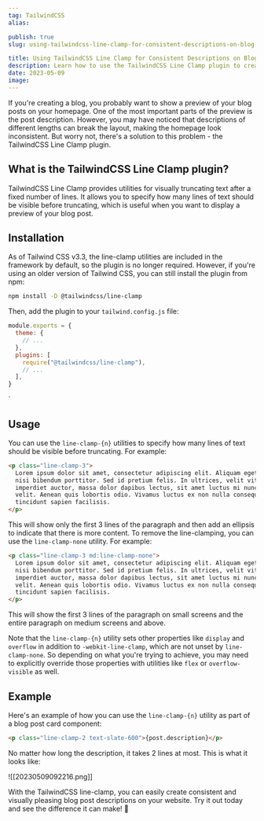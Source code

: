 ```yaml
---
tag: TailwindCSS
alias:

publish: true
slug: using-tailwindcss-line-clamp-for-consistent-descriptions-on-blog-post-cards

title: Using TailwindCSS Line Clamp for Consistent Descriptions on Blog Post Cards
description: Learn how to use the TailwindCSS Line Clamp plugin to create consistent descriptions for blog post cards. This plugin provides utilities for visually truncating text after a fixed number of lines, making it easy to keep your card descriptions looking great. In this post, we'll walk you through the installation and usage of the plugin, and show you how to use it in a component. Upgrade to Tailwind 3.3 to get the utility without a plugin.
date: 2023-05-09
image:
---
```


If you're creating a blog, you probably want to show a preview of your blog posts on your homepage. One of the most important parts of the preview is the post description. However, you may have noticed that descriptions of different lengths can break the layout, making the homepage look inconsistent. But worry not, there's a solution to this problem - the TailwindCSS Line Clamp plugin.

## What is the TailwindCSS Line Clamp plugin?

TailwindCSS Line Clamp provides utilities for visually truncating text after a fixed number of lines. It allows you to specify how many lines of text should be visible before truncating, which is useful when you want to display a preview of your blog post.

## Installation

As of Tailwind CSS v3.3, the line-clamp utilities are included in the framework by default, so the plugin is no longer required. However, if you're using an older version of Tailwind CSS, you can still install the plugin from npm:

```bash
npm install -D @tailwindcss/line-clamp
```

Then, add the plugin to your `tailwind.config.js` file:

```javascript
module.exports = {
  theme: {
    // ...
  },
  plugins: [
    require("@tailwindcss/line-clamp"),
    // ...
  ],
}
```

`

## Usage

You can use the `line-clamp-{n}` utilities to specify how many lines of text should be visible before truncating. For example:

```html
<p class="line-clamp-3">
  Lorem ipsum dolor sit amet, consectetur adipiscing elit. Aliquam eget nibh et
  nisi bibendum porttitor. Sed id pretium felis. In ultrices, velit vitae
  imperdiet auctor, massa dolor dapibus lectus, sit amet luctus mi nunc in
  velit. Aenean quis lobortis odio. Vivamus luctus ex non nulla consequat, a
  tincidunt sapien facilisis.
</p>
```

This will show only the first 3 lines of the paragraph and then add an ellipsis to indicate that there is more content. To remove the line-clamping, you can use the `line-clamp-none` utility. For example:

```html
<p class="line-clamp-3 md:line-clamp-none">
  Lorem ipsum dolor sit amet, consectetur adipiscing elit. Aliquam eget nibh et
  nisi bibendum porttitor. Sed id pretium felis. In ultrices, velit vitae
  imperdiet auctor, massa dolor dapibus lectus, sit amet luctus mi nunc in
  velit. Aenean quis lobortis odio. Vivamus luctus ex non nulla consequat, a
  tincidunt sapien facilisis.
</p>
```

This will show the first 3 lines of the paragraph on small screens and the entire paragraph on medium screens and above.

Note that the `line-clamp-{n}` utility sets other properties like `display` and `overflow` in addition to `-webkit-line-clamp`, which are not unset by `line-clamp-none`. So depending on what you're trying to achieve, you may need to explicitly override those properties with utilities like `flex` or `overflow-visible` as well.

## Example

Here's an example of how you can use the `line-clamp-{n}` utility as part of a blog post card component:

```html
<p class="line-clamp-2 text-slate-600">{post.description}</p>
```

No matter how long the description, it takes 2 lines at most. This is what it looks like:

![[20230509092216.png]]

With the TailwindCSS line-clamp, you can easily create consistent and visually pleasing blog post descriptions on your website. Try it out today and see the difference it can make! 🚀
